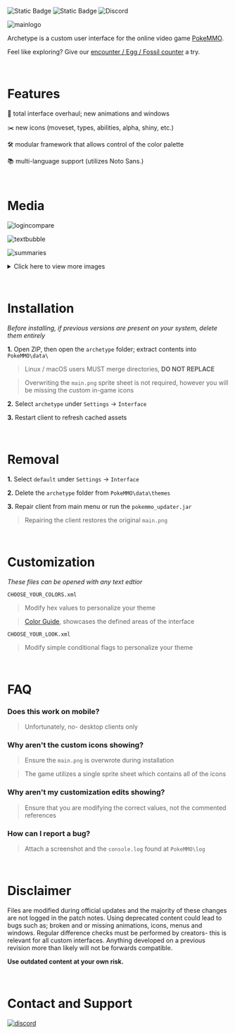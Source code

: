 ![Static Badge](https://img.shields.io/badge/ZIP-%20?style=flat&label=Download&link=https%3A%2F%2Fgithub.com%2Fssjshields%2Farchetype%2Farchive%2Frefs%2Fheads%2Fmain.zip)
![Static Badge](https://img.shields.io/badge/26211-%20?style=flat&label=PokeMMO&link=https%3A%2F%2Fpokemmo.com%2Fen%2Fdownloads%2F&color=e65555)
![Discord](https://img.shields.io/discord/743352385262583858?style=flat&label=Discord&color=5865F2)




![mainlogo](https://forums.pokemmo.com/uploads/monthly_2023_03/68747470733a2f2f63646e2e646973636f72646170702e636f6d2f6174746163686d656e74732f3839343133303935373538-53033353331323539323031353432302f6172636865747970652e706e67.png.45a015b0cadb6a64986ea884f9a7e474.png)

Archetype is a custom user interface for the online video game [PokeMMO](https://pokemmo.com/).

Feel like exploring? Give our [encounter / Egg / Fossil counter](https://github.com/ssjshields/archetype-counter) a try.

&nbsp;
# Features
🌱 total interface overhaul; new animations and windows

✂️ new icons (moveset, types, abilities, alpha, shiny, etc.)

🛠️ modular framework that allows control of the color palette

📚 multi-language support (utilizes Noto Sans.)

&nbsp;
# Media

![logincompare](https://cdn.discordapp.com/attachments/1032300868491546654/1079600914719059968/juxtapose-gif.gif)

![textbubble](https://user-images.githubusercontent.com/88489119/221465604-27ff57bc-97d1-4e70-95f5-d80cc3a9dcc1.gif)

![summaries](https://user-images.githubusercontent.com/88489119/221465411-26f16a8e-2ef3-450c-82ce-48c31f0822fd.gif)
<details>
  <summary>Click here to view more images</summary>
&nbsp;

![serverselect](https://media.discordapp.net/attachments/1032300868491546654/1067707541892628511/image.png)

![characterselect](https://media.discordapp.net/attachments/1032300868491546654/1067707308785799268/char_select.png)

![prompts](https://user-images.githubusercontent.com/88489119/221712129-7e554d82-d17e-4e2f-a3e6-59e690ba09f5.gif)

![menu](https://media.discordapp.net/attachments/1032300868491546654/1067705151781097502/image.png)

![notifications](https://user-images.githubusercontent.com/88489119/221467006-e427b6b3-4f99-4e6d-939f-b399a660ed5b.gif)

![notifications2](https://user-images.githubusercontent.com/88489119/221467134-36f68bdd-bc4a-4ff3-af7d-aec8f9ba2565.png)

![chatexpand](https://media.discordapp.net/attachments/1032300868491546654/1067704459825778811/chat.png)

![chatbutton](https://media.discordapp.net/attachments/1032300868491546654/1067703371890442341/image.png)

![modularhotbar1](https://user-images.githubusercontent.com/88489119/221466511-54171452-20c6-4122-a8ce-8d023cfa5240.png)

![modularhotbar2](https://media.discordapp.net/attachments/1032300868491546654/1067703345789276191/image.png)

![partybar](https://user-images.githubusercontent.com/88489119/221469097-e86509b4-3664-496b-8a88-49b01c55f3d9.png)

![trainercard](https://media.discordapp.net/attachments/1032300868491546654/1067706152135172136/tc.png)

![inventory](https://media.discordapp.net/attachments/1032300868491546654/1067705413568569354/image.png)

![map](https://user-images.githubusercontent.com/88489119/221467163-8d464373-7bc2-4e9a-86a5-9a74c2f2c96d.png)

![berries](https://user-images.githubusercontent.com/88489119/221467213-80fc4999-6b76-4365-aa99-6fffbe012ac8.png)

![battlemain](https://user-images.githubusercontent.com/88489119/221467070-a44569da-592f-48b4-9739-b1bd69149605.png)

![hpbars](https://user-images.githubusercontent.com/88489119/221466807-7e2b3e9f-3087-48ed-86a2-83952eb7062b.gif)

![hpbars2](https://user-images.githubusercontent.com/88489119/221466810-8d9fefae-b838-4819-9dcd-4aa0a6eb55ff.gif)

![battlebag](https://user-images.githubusercontent.com/88489119/221467034-d31935b2-d865-4c37-8a22-3a3374a82885.png)

![battlebuttons](https://user-images.githubusercontent.com/88489119/221467269-a87e41ed-c055-4308-af08-c830cb48c4b3.png)

![battleswitch](https://user-images.githubusercontent.com/88489119/221467104-ac2aa32a-663f-4a37-b553-3f5714735d7a.png)

![battletext](https://user-images.githubusercontent.com/88489119/221467114-7d471f31-5bda-44bc-8b4d-b467143fb040.png)

</details>

&nbsp;
# Installation
*Before installing, if previous versions are present on your system, delete them entirely*

**1.** Open ZIP, then open the `archetype` folder; extract contents into `PokeMMO\data\`

> Linux / macOS users MUST merge directories, **DO NOT REPLACE**

> Overwriting the `main.png` sprite sheet is not required, however you will be missing the custom in-game icons

**2.** Select `archetype` under `Settings` → `Interface`

**3.** Restart client to refresh cached assets

&nbsp;
# Removal
**1.** Select `default` under `Settings` → `Interface`

**2.** Delete the `archetype` folder from  `PokeMMO\data\themes`

**3.** Repair client from main menu or run the `pokemmo_updater.jar`

> Repairing the client restores the original `main.png`

&nbsp;
# Customization
*These files can be opened with any text edtior*

`CHOOSE_YOUR_COLORS.xml`

> Modify hex values to personalize your theme

> [Color Guide](https://github.com/ssjshields/archetype/blob/main/themes/archetype/CHOOSE_YOUR_COLORS_GUIDE.png), showcases the defined areas of the interface


`CHOOSE_YOUR_LOOK.xml`

> Modify simple conditional flags to personalize your theme

&nbsp;
# FAQ
### Does this work on mobile?
> Unfortunately, no- desktop clients only

### Why aren't the custom icons showing?
> Ensure the `main.png` is overwrote during installation

> The game utilizes a single sprite sheet which contains all of the icons

### Why aren't my customization edits showing?
> Ensure that you are modifying the correct values, not the commented references

### How can I report a bug?
> Attach a screenshot and the `console.log` found at `PokeMMO\log`

&nbsp;
# Disclaimer

Files are modified during official updates and the majority of these changes are not logged in the patch notes. Using deprecated content could lead to bugs such as; broken and or missing animations, icons, menus and windows. Regular difference checks must be performed by creators- this is relevant for all custom interfaces. Anything developed on a previous revision more than likely will not be forwards compatible.

**Use outdated content at your own risk.**

&nbsp;
# Contact and Support
[![discord](https://assets-global.website-files.com/6257adef93867e50d84d30e2/62594fddd654fc29fcc07359_cb48d2a8d4991281d7a6a95d2f58195e.svg)](https://discord.gg/rYg7ntqQRY)
